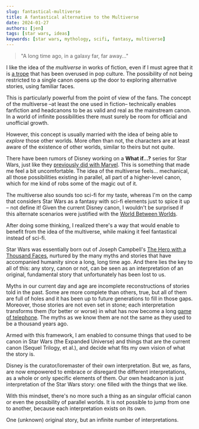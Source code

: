 ```yaml
---
slug: fantastical-multiverse
title: A fantastical alternative to the Multiverse
date: 2024-01-27
authors: [jen]
tags: [star wars, ideas]
keywords: [star wars, mythology, scifi, fantasy, multiverse]
---
```


> "A long time ago, in a galaxy far, far away..."

I like the idea of the _multiverse_ in works of fiction, even if I must agree that it is [a trope](https://tvtropes.org/pmwiki/pmwiki.php/Main/TheMultiverse) that has been overused in pop culture.
The possibility of not being restricted to a single canon opens up the door to exploring alternative stories, using familiar faces.

This is particularly powerful from the point of view of the fans.
The concept of the multiverse –at least the one used in fiction– technically enables fanfiction and headcanons to be as valid and real as the mainstream canon.
In a world of infinite possibilities there must surely be room for official and unofficial growth.

<!-- truncate -->

However, this concept is usually married with the idea of being able to _explore_ those other worlds.
More often than not, the characters are at least aware of the existence of other worlds, similar to theirs but not quite.

There have been rumors of Disney working on a **What if...?** series for Star Wars, just like they [previously did with Marvel](<https://en.wikipedia.org/wiki/What_If...%3F_(TV_series)>).
This is something that made me feel a bit uncomfortable.
The idea of the multiverse feels... mechanical, all those possibilities existing in parallel, all part of a higher-level canon, which for me kind of robs some of the magic out of it.

The multiverse also sounds too sci-fi for my taste, whereas I'm on the camp that considers Star Wars as a fantasy with sci-fi elements just to spice it up – not define it!
Given the current Disney canon, I wouldn't be surprised if this alternate scenarios were justified with the [World Between Worlds](https://starwars.fandom.com/wiki/World_Between_Worlds).

After doing some thinking, I realized there's a way that would enable to benefit from the idea of the multiverse, while making it feel fantastical instead of sci-fi.

Star Wars was essentially born out of Joseph Campbell's [The Hero with a Thousand Faces](https://en.wikipedia.org/wiki/The_Hero_with_a_Thousand_Faces), nurtured by the many myths and stories that have accompanied humanity since a long, long time ago.
And there lies the key to all of this: any story, canon or not, can be seen as an interpretation of an original, fundamental story that unfortunately has been lost to us.

Myths in our current day and age are incomplete reconstructions of stories told in the past.
Some are more complete than others, true, but all of them are full of holes and it has been up to future generations to fill in those gaps.
Moreover, those stories are not even set in stone; each interpretation transforms them (for better or worse) in what has now become a long [game of telephone](https://en.wikipedia.org/wiki/Chinese_whispers).
The myths as we know them are not the same as they used to be a thousand years ago.

Armed with this framework, I am enabled to consume things that used to be canon in Star Wars (the Expanded Universe) and things that are the current canon (Sequel Trilogy, et al.), and decide what fits my own vision of what the story is.

Disney is the curator/loremaster of their own interpretation.
But we, as fans, are now empowered to embrace or disregard the different interpretations, as a whole or only specific elements of them.
Our own headcanon is just interpretation of the Star Wars story: one filled with the things that we like.

With this mindset, there's no more such a thing as an singular official canon or even the possibility of parallel worlds.
It is not possible to jump from one to another, because each interpretation exists on its own.

One (unknown) original story, but an infinite number of interpretations.
